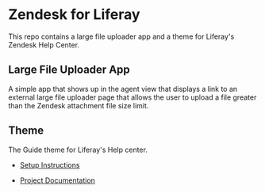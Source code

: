 # Zendesk for Liferay

This repo contains a large file uploader app and a theme for Liferay's Zendesk Help Center.

## Large File Uploader App

A simple app that shows up in the agent view that displays a link to an external large file uploader page that allows the user to upload a file greater than the Zendesk attachment file size limit.

## Theme

The Guide theme for Liferay's Help center.

- [Setup Instructions](/theme/README.md)

- [Project Documentation](/theme/documentation)